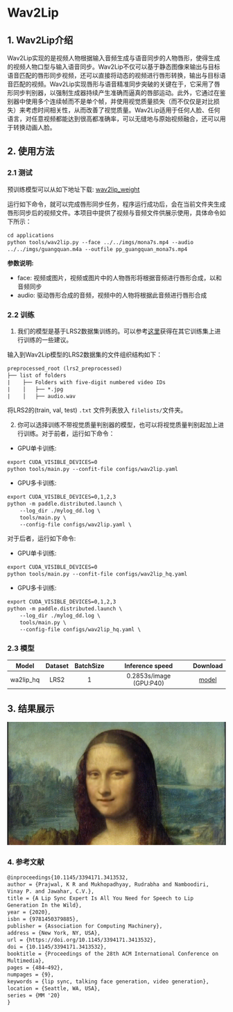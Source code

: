 # Wav2Lip

## 1. Wav2Lip介绍

Wav2Lip实现的是视频人物根据输入音频生成与语音同步的人物唇形，使得生成的视频人物口型与输入语音同步。Wav2Lip不仅可以基于静态图像来输出与目标语音匹配的唇形同步视频，还可以直接将动态的视频进行唇形转换，输出与目标语音匹配的视频。Wav2Lip实现唇形与语音精准同步突破的关键在于，它采用了唇形同步判别器，以强制生成器持续产生准确而逼真的唇部运动。此外，它通过在鉴别器中使用多个连续帧而不是单个帧，并使用视觉质量损失（而不仅仅是对比损失）来考虑时间相关性，从而改善了视觉质量。Wav2Lip适用于任何人脸、任何语言，对任意视频都能达到很高都准确率，可以无缝地与原始视频融合，还可以用于转换动画人脸。

## 2. 使用方法
### 2.1 测试
预训练模型可以从如下地址下载: [wav2lip_weight](https://paddlegan.bj.bcebos.com/models/wav2lip_hq.pdparams)


运行如下命令，就可以完成唇形同步任务，程序运行成功后，会在当前文件夹生成唇形同步后的视频文件。本项目中提供了视频与音频文件供展示使用，具体命令如下所示：

```
cd applications
python tools/wav2lip.py --face ../../imgs/mona7s.mp4 --audio ../../imgs/guangquan.m4a --outfile pp_guangquan_mona7s.mp4
```
**参数说明:**
- face: 视频或图片，视频或图片中的人物唇形将根据音频进行唇形合成，以和音频同步
- audio: 驱动唇形合成的音频，视频中的人物将根据此音频进行唇形合成

### 2.2 训练
1. 我们的模型是基于LRS2数据集训练的。可以参考[这里](https://github.com/Rudrabha/Wav2Lip#training-on-datasets-other-than-lrs2)获得在其它训练集上进行训练的一些建议。

输入到Wav2Lip模型的LRS2数据集的文件组织结构如下：

```
preprocessed_root (lrs2_preprocessed)
├── list of folders
|    ├── Folders with five-digit numbered video IDs
|    │   ├── *.jpg
|    │   ├── audio.wav
```
将LRS2的(train, val, test) `.txt` 文件列表放入 `filelists/`文件夹。

2. 你可以选择训练不带视觉质量判别器的模型，也可以将视觉质量判别起加上进行训练。对于前者，运行如下命令：

- GPU单卡训练:
```
export CUDA_VISIBLE_DEVICES=0
python tools/main.py --confit-file configs/wav2lip.yaml
```

- GPU多卡训练:
```
export CUDA_VISIBLE_DEVICES=0,1,2,3
python -m paddle.distributed.launch \
    --log_dir ./mylog_dd.log \
    tools/main.py \
    --config-file configs/wav2lip.yaml \

```
对于后者，运行如下命令:
- GPU单卡训练:
```
export CUDA_VISIBLE_DEVICES=0
python tools/main.py --confit-file configs/wav2lip_hq.yaml
```
- GPU多卡训练:
```
export CUDA_VISIBLE_DEVICES=0,1,2,3
python -m paddle.distributed.launch \
    --log_dir ./mylog_dd.log \
    tools/main.py \
    --config-file configs/wav2lip_hq.yaml \

```


### 2.3 模型
Model|Dataset|BatchSize|Inference speed|Download
---|:--:|:--:|:--:|:--:
wa2lip_hq|LRS2| 1 | 0.2853s/image (GPU:P40) | [model](https://paddlegan.bj.bcebos.com/models/psgan_weight.pdparam://paddlegan.bj.bcebos.com/models/wav2lip_hq.pdparams)

## 3. 结果展示

![](../../imgs/mona.gif)


### 4. 参考文献

```
@inproceedings{10.1145/3394171.3413532,
author = {Prajwal, K R and Mukhopadhyay, Rudrabha and Namboodiri, Vinay P. and Jawahar, C.V.},
title = {A Lip Sync Expert Is All You Need for Speech to Lip Generation In the Wild},
year = {2020},
isbn = {9781450379885},
publisher = {Association for Computing Machinery},
address = {New York, NY, USA},
url = {https://doi.org/10.1145/3394171.3413532},
doi = {10.1145/3394171.3413532},
booktitle = {Proceedings of the 28th ACM International Conference on Multimedia},
pages = {484–492},
numpages = {9},
keywords = {lip sync, talking face generation, video generation},
location = {Seattle, WA, USA},
series = {MM '20}
}
```
